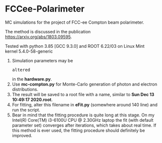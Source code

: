 # FCCee-Polarimeter
MC simulations for the project of FCC-ee Compton beam polarimeter.

The method is discussed in the publication https://arxiv.org/abs/1803.09595.

Tested with python 3.85 [GCC 9.3.0] and ROOT 6.22/03 on Linux Mint kernel 5.4.0-58-generic

1) Simulation parameters may be <pre>altered</pre> in the <b>hardware.py</b>. 
2) Use <b>mc-compton.py</b> for Monte-Carlo generation of photon and electron distributions.
3) The result will be saved to a root file with a name, similar to <b>Sun Dec 13 10:49:17 2020.root</b>.
4) For fitting, alter this filename in <b>eFit.py</b> (somewhere around 140 line) and run the script.
5) Bear in mind that the fitting procedure is quite long at this stage. On my Intel(R) Core(TM) i3-6100U CPU @ 2.30GHz laptop the fit (with default parameter set) converges after iterations, which takes about real time. If this method is ever used, the fitting procedure should definitely be improved.


